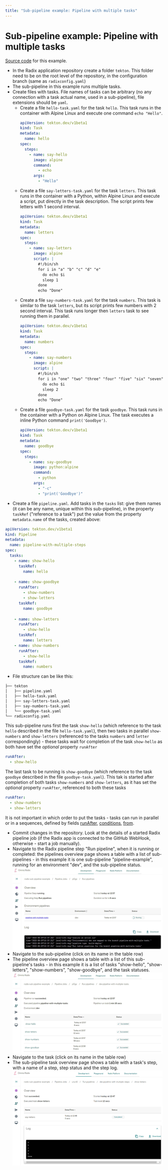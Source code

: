 ```yaml
---
title: "Sub-pipeline example: Pipeline with multiple tasks"
---
```


# Sub-pipeline example: Pipeline with multiple tasks

[Source code](https://github.com/equinor/radix-sub-pipeline-example/tree/pipeline-with-multiple-tasks) for this example.

* In the Radix application repository create a folder `tekton`. This folder need to be on the root level of the repository, in the configuration branch (same as `radixconfig.yaml`) 
* The sub-pipeline in this example runs multiple tasks.
* Create files with tasks. File names of tasks can be arbitrary (no any connection with a task actual name, used in a sub-pipeline), file extensions should be `yaml`.
  * Create a file `hello-task.yaml` for the task `hello`. This task runs in the container with Alpine Linux and execute one command `echo "Hello"`.
    ```yaml
    apiVersion: tekton.dev/v1beta1
    kind: Task
    metadata:
      name: hello
    spec:
      steps:
        - name: say-hello
          image: alpine
          command:
            - echo
          args:
            - "Hello"
    ```
  * Create a file `say-letters-task.yaml` for the task `letters`. This task runs in the container with a Python, within Alpine Linux and execute a script, put directly in the task description. The script prints few letters with 1 second interval. 
    ```yaml
    apiVersion: tekton.dev/v1beta1
    kind: Task
    metadata:
      name: letters
    spec:
      steps:
        - name: say-letters
          image: alpine
          script: |
            #!/bin/sh
            for i in "a" "b" "c" "d" "e"
              do echo $i
              sleep 1
            done
            echo "Done"
    ```
  * Create a file `say-numbers-task.yaml` for the task `numbers`. This task is similar to the task `letters`, but  its script prints few numbers with 2 second interval. This task runs longer then `letters` task to see running them in parallel. 
    ```yaml
    apiVersion: tekton.dev/v1beta1
    kind: Task
    metadata:
      name: numbers
    spec:
      steps:
        - name: say-numbers
          image: alpine
          script: |
            #!/bin/sh
            for i in "one" "two" "three" "four" "five" "six" "seven" "eight" "nine" "ten"
              do echo $i
              sleep 2
            done
            echo "Done"
    ```
  * Create a file `goodbye-task.yaml` for the task `goodbye`. This task runs in the container with a Python on Alpine Linux. The task executes a inline Python command `print('Goodbye')`.
    ```yaml
    apiVersion: tekton.dev/v1beta1
    kind: Task
    metadata:
      name: goodbye
    spec:
      steps:
        - name: say-goodbye
          image: python:alpine
          command:
            - python
          args:
            - "-c"
            - "print('Goodbye')"
    ```
* Create a file `pipeline.yaml`. Add tasks in the `tasks` list: give them names (it can be any name, unique within this sub-pipeline), in the property `taskRef` ("reference to a task") put the value from the property `metadata.name` of the tasks, created above:
```yaml
apiVersion: tekton.dev/v1beta1
kind: Pipeline
metadata:
  name: pipeline-with-multiple-steps
spec:
  tasks:
    - name: show-hello
      taskRef:
        name: hello

    - name: show-goodbye
      runAfter:
        - show-numbers
        - show-letters
      taskRef:
        name: goodbye

    - name: show-letters
      runAfter:
        - show-hello
      taskRef:
        name: letters
    - name: show-numbers
      runAfter:
        - show-hello
      taskRef:
        name: numbers
```
* File structure can be like this:
```
├── tekton
│   ├── pipeline.yaml
│   ├── hello-task.yaml
│   ├── say-letters-task.yaml
│   ├── say-numbers-task.yaml
│   └── goodbye-task.yaml
└── radixconfig.yaml
```
This sub-pipeline runs first the task `show-hello` (which reference to the task `hello` described in the file `hello-task.yaml`), then two tasks in parallel `show-numbers` and `show-letters` (referenced to the tasks `numbers` and `letter` correspondingly) - these tasks wait for completion of the task `show-hello` as both have set the _optional_ property `runAfter` 
```yaml
runAfter:
  - show-hello
```
The last task to be running is `show-goodbye` (which reference to the task `goodbye` described in the file `goodbye-task.yaml`). This tak is started after completion of both tasks `show-numbers` and `show-letters`, as it has set the _optional_ property `runAfter`, referenced to both these tasks
```yaml
runAfter:
  - show-numbers
  - show-letters
```
It is not important in which order to put the tasks - tasks can run in parallel or in a sequences, defined by fields [runAfter](https://tekton.dev/docs/pipelines/pipelines/#using-the-runafter-field), [conditions](https://tekton.dev/docs/pipelines/pipelines/#guard-task-execution-using-conditions), [from](https://tekton.dev/docs/pipelines/pipelines/#using-the-from-field). 

* Commit changes in the repository. Look at the details of a started Radix pipeline job (if the Radix app is connected to the GitHub WebHook, otherwise - start a job manually). 
* Navigate to the Radix pipeline step "Run pipeline", when it is running or completed: the pipelines overview page shows a table with a list of sub-pipelines - in this example it is one sub-pipeline "pipeline-example", running for an environment "dev", and the sub-pipeline status.
 ![pipelines](example-pipeline-with-multiple-pipelines.jpg)
* Navigate to the sub-pipeline (click on its name in the table row)
* The pipeline overview page shows a table with a list of this sub-pipeline's tasks - in this example it is a list of tasks "show-hello", "show-letters", "show-numbers", "show-goodbye", and the task statuses.
  ![pipelines](example-pipeline-with-multiple-tasks.jpg)
* Navigate to the task (click on its name in the table row)
* The sub-pipeline task overview page shows a table with a task's step, with a name of a step, step status and the step log.
  ![pipelines](example-pipeline-with-multiple-task-letters.jpg)

